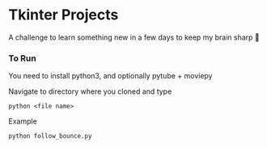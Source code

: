 # Tkinter Projects
A challenge to learn something new in a few days to keep my brain sharp 🤺

### To Run
You need to install python3, and optionally pytube + moviepy 

Navigate to directory where you cloned and type  
```
python <file name>
```

Example
```
python follow_bounce.py
```
 
